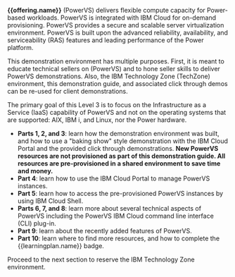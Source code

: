 **{{offering.name}}** (PowerVS) delivers flexible compute capacity for Power-based workloads. PowerVS is integrated with IBM Cloud for on-demand provisioning. PowerVS provides a secure and scalable server virtualization environment. PowerVS is built upon the advanced reliability, availability, and serviceability (RAS) features and leading performance of the Power platform.

This demonstration environment has multiple purposes. First, it is meant to educate technical sellers on (PowerVS) and to hone seller skills to deliver PowerVS demonstrations. Also, the IBM Technology Zone (TechZone) environment, this demonstration guide, and associated click through demos can be re-used for client demonstrations.

The primary goal of this Level 3 is to focus on the Infrastructure as a Service (IaaS) capability of PowerVS and not on the operating systems that are supported: AIX, IBM i, and Linux, nor the Power hardware. 

- **Parts 1, 2, and 3**: learn how the demonstration environment was built, and how to use a "baking show" style demonstration with the IBM Cloud Portal and the provided click through demonstrations. **New PowerVS resources are not provisioned as part of this demonstration guide. All resources are pre-provisioned in a shared environment to save time and money.**
- **Part 4**: learn how to use the IBM Cloud Portal to manage PowerVS instances.
- **Part 5**: learn how to access the pre-provisioned PowerVS instances by using IBM Cloud Shell.
- **Parts 6, 7, and 8**: learn more about several technical aspects of PowerVS including the PowerVS IBM Cloud command line interface (CLI) plug-in.
- **Part 9**: learn about the recently added features of PowerVS. 
- **Part 10**: learn where to find more resources, and how to complete the {{learningplan.name}} badge.

Proceed to the next section to reserve the IBM Technology Zone environment.
